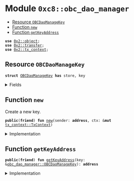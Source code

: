 
<a name="0xc8_obc_dao_manager"></a>

# Module `0xc8::obc_dao_manager`



-  [Resource `OBCDaoManageKey`](#0xc8_obc_dao_manager_OBCDaoManageKey)
-  [Function `new`](#0xc8_obc_dao_manager_new)
-  [Function `getKeyAddress`](#0xc8_obc_dao_manager_getKeyAddress)


<pre><code><b>use</b> <a href="../../../.././build/Sui/docs/object.md#0x2_object">0x2::object</a>;
<b>use</b> <a href="../../../.././build/Sui/docs/transfer.md#0x2_transfer">0x2::transfer</a>;
<b>use</b> <a href="../../../.././build/Sui/docs/tx_context.md#0x2_tx_context">0x2::tx_context</a>;
</code></pre>



<a name="0xc8_obc_dao_manager_OBCDaoManageKey"></a>

## Resource `OBCDaoManageKey`



<pre><code><b>struct</b> <a href="obc_dao_manager.md#0xc8_obc_dao_manager_OBCDaoManageKey">OBCDaoManageKey</a> <b>has</b> store, key
</code></pre>



<details>
<summary>Fields</summary>


<dl>
<dt>
<code>id: <a href="../../../.././build/Sui/docs/object.md#0x2_object_UID">object::UID</a></code>
</dt>
<dd>

</dd>
</dl>


</details>

<a name="0xc8_obc_dao_manager_new"></a>

## Function `new`

Create a new key.


<pre><code><b>public</b>(<b>friend</b>) <b>fun</b> <a href="obc_dao_manager.md#0xc8_obc_dao_manager_new">new</a>(sender: <b>address</b>, ctx: &<b>mut</b> <a href="../../../.././build/Sui/docs/tx_context.md#0x2_tx_context_TxContext">tx_context::TxContext</a>)
</code></pre>



<details>
<summary>Implementation</summary>


<pre><code><b>public</b>(<b>friend</b>) <b>fun</b> <a href="obc_dao_manager.md#0xc8_obc_dao_manager_new">new</a>(sender: <b>address</b>, ctx: &<b>mut</b> TxContext)  {
    <b>let</b> key = <a href="obc_dao_manager.md#0xc8_obc_dao_manager_OBCDaoManageKey">OBCDaoManageKey</a> {
        id: <a href="../../../.././build/Sui/docs/object.md#0x2_object_new">object::new</a>(ctx),

    };
    <a href="../../../.././build/Sui/docs/transfer.md#0x2_transfer_transfer">transfer::transfer</a>(key, sender);
}
</code></pre>



</details>

<a name="0xc8_obc_dao_manager_getKeyAddress"></a>

## Function `getKeyAddress`



<pre><code><b>public</b>(<b>friend</b>) <b>fun</b> <a href="obc_dao_manager.md#0xc8_obc_dao_manager_getKeyAddress">getKeyAddress</a>(key: &<a href="obc_dao_manager.md#0xc8_obc_dao_manager_OBCDaoManageKey">obc_dao_manager::OBCDaoManageKey</a>): <b>address</b>
</code></pre>



<details>
<summary>Implementation</summary>


<pre><code><b>public</b>(<b>friend</b>) <b>fun</b> <a href="obc_dao_manager.md#0xc8_obc_dao_manager_getKeyAddress">getKeyAddress</a>(key: &<a href="obc_dao_manager.md#0xc8_obc_dao_manager_OBCDaoManageKey">OBCDaoManageKey</a>) : <b>address</b> {
    <a href="../../../.././build/Sui/docs/object.md#0x2_object_uid_to_address">object::uid_to_address</a>(&key.id)
}
</code></pre>



</details>
